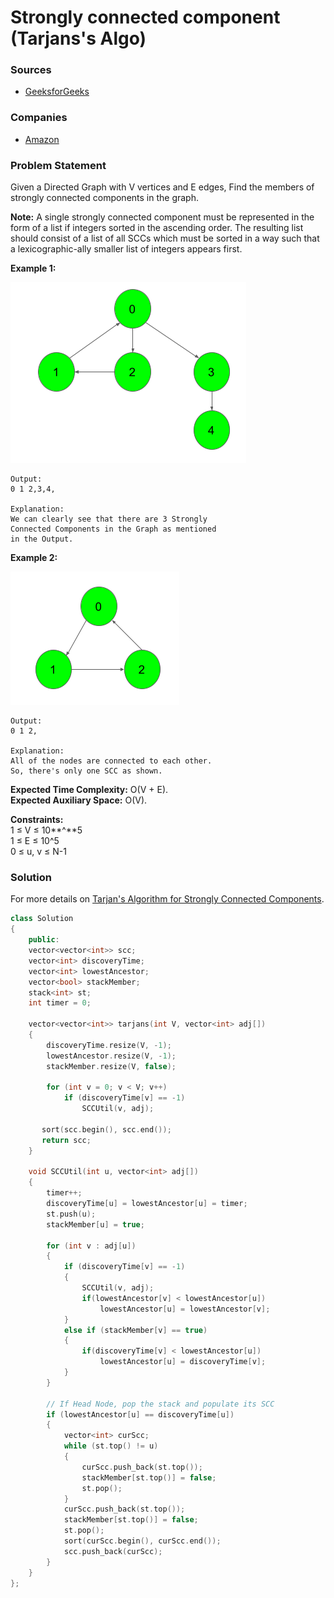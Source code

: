 # Strongly connected component \(Tarjans's Algo\)

### Sources

* [GeeksforGeeks](https://practice.geeksforgeeks.org/problems/strongly-connected-component-tarjanss-algo-1587115621/1#)

### Companies

* [Amazon](../../company-based-lists/amazon.md)

### Problem Statement

Given a Directed Graph with V vertices and E edges, Find the members of strongly connected components in the graph.

**Note:** A single strongly connected component must be represented in the form of a list if integers sorted in the ascending order. The resulting list should consist of a list of all SCCs which must be sorted in a way such that a lexicographic-ally smaller list of integers appears first.

  
 **Example 1:**

![](../../.gitbook/assets/image%20%2827%29.png)

```text
Output:
0 1 2,3,4,

Explanation:
We can clearly see that there are 3 Strongly
Connected Components in the Graph as mentioned
in the Output.
```

**Example 2:**

![](../../.gitbook/assets/image%20%2829%29.png)

```text
Output:
0 1 2,

Explanation:
All of the nodes are connected to each other.
So, there's only one SCC as shown.
```

**Expected Time Complexity:** O\(V + E\).  
**Expected Auxiliary Space:** O\(V\).

**Constraints:**  
 1 ≤ V  ≤ 10**^**5  
 1 ≤ E  ≤ 10^5  
 0 ≤ u, v ≤ N-1

### Solution

For more details on [Tarjan's Algorithm for Strongly Connected Components](../../data-structures/graphs/graph-algorithms/tarjans-algorithm-for-strongly-connected-components.md).

```cpp
class Solution
{
	public:
	vector<vector<int>> scc;
	vector<int> discoveryTime;
	vector<int> lowestAncestor;
	vector<bool> stackMember;
	stack<int> st;
	int timer = 0;

    vector<vector<int>> tarjans(int V, vector<int> adj[])
    {
        discoveryTime.resize(V, -1);
        lowestAncestor.resize(V, -1);
        stackMember.resize(V, false);

        for (int v = 0; v < V; v++)
            if (discoveryTime[v] == -1)
                SCCUtil(v, adj);
                
       sort(scc.begin(), scc.end());
       return scc;
    }
    
    void SCCUtil(int u, vector<int> adj[])
    {
        timer++;
        discoveryTime[u] = lowestAncestor[u] = timer;
        st.push(u);
        stackMember[u] = true;
 
        for (int v : adj[u])
        {
            if (discoveryTime[v] == -1)
            {
                SCCUtil(v, adj);
                if(lowestAncestor[v] < lowestAncestor[u])
                    lowestAncestor[u] = lowestAncestor[v];
            }
            else if (stackMember[v] == true)
            {
                if(discoveryTime[v] < lowestAncestor[u])
                    lowestAncestor[u] = discoveryTime[v];
            }
        }
 
        // If Head Node, pop the stack and populate its SCC
        if (lowestAncestor[u] == discoveryTime[u])
        {
            vector<int> curScc;
            while (st.top() != u)
            {
                curScc.push_back(st.top());
                stackMember[st.top()] = false;
                st.pop();
            }
            curScc.push_back(st.top());
            stackMember[st.top()] = false;
            st.pop();
            sort(curScc.begin(), curScc.end());
            scc.push_back(curScc);
        }
    }
};
```

